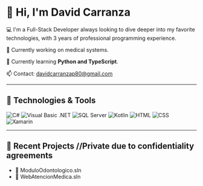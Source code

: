 # 👋 Hi, I'm David Carranza

💻 I'm a Full-Stack Developer always looking to dive deeper into my favorite technologies, with 3 years of professional programming experience.

🔭 Currently working on medical systems.

🌱 Currently learning **Python and TypeScript**.

📫 Contact: davidcarranzap80@gmail.com

---

## 🔧 Technologies & Tools
![C#](https://img.shields.io/badge/C%23-239120?style=flat&logo=csharp&logoColor=white)
![Visual Basic .NET](https://img.shields.io/badge/Visual%20Basic%20.NET-5C2D91?style=flat&logo=.net&logoColor=white)
![SQL Server](https://img.shields.io/badge/SQL%20Server-CC2927?style=flat&logo=microsoftsqlserver&logoColor=white)
![Kotlin](https://img.shields.io/badge/Kotlin-0095D5?style=flat&logo=kotlin&logoColor=white)
![HTML](https://img.shields.io/badge/HTML5-E34F26?style=flat&logo=html5&logoColor=white)
![CSS](https://img.shields.io/badge/CSS3-1572B6?style=flat&logo=css3&logoColor=white)
![Xamarin](https://img.shields.io/badge/Xamarin-3498DB?style=flat&logo=xamarin&logoColor=white)

---

## 🚀 Recent Projects //Private due to confidentiality agreements
- 🔗 ModuloOdontologico.sln
- 🔗 WebAtencionMedica.sln
